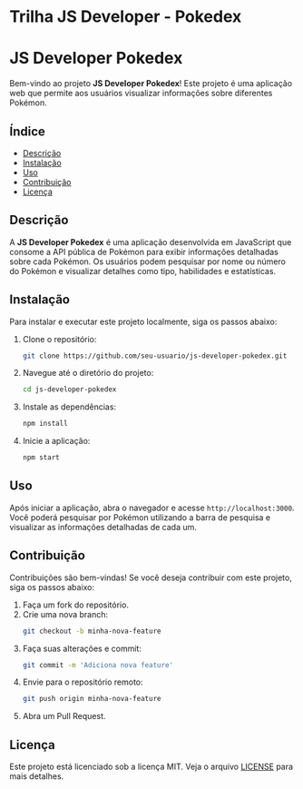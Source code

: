 # Trilha JS Developer - Pokedex

# JS Developer Pokedex

Bem-vindo ao projeto **JS Developer Pokedex**! Este projeto é uma aplicação web que permite aos usuários visualizar informações sobre diferentes Pokémon.

## Índice

-   [Descrição](#descrição)
-   [Instalação](#instalação)
-   [Uso](#uso)
-   [Contribuição](#contribuição)
-   [Licença](#licença)

## Descrição

A **JS Developer Pokedex** é uma aplicação desenvolvida em JavaScript que consome a API pública de Pokémon para exibir informações detalhadas sobre cada Pokémon. Os usuários podem pesquisar por nome ou número do Pokémon e visualizar detalhes como tipo, habilidades e estatísticas.

## Instalação

Para instalar e executar este projeto localmente, siga os passos abaixo:

1. Clone o repositório:

    ```bash
    git clone https://github.com/seu-usuario/js-developer-pokedex.git
    ```

2. Navegue até o diretório do projeto:

    ```bash
    cd js-developer-pokedex
    ```

3. Instale as dependências:

    ```bash
    npm install
    ```

4. Inicie a aplicação:
    ```bash
    npm start
    ```

## Uso

Após iniciar a aplicação, abra o navegador e acesse `http://localhost:3000`. Você poderá pesquisar por Pokémon utilizando a barra de pesquisa e visualizar as informações detalhadas de cada um.

## Contribuição

Contribuições são bem-vindas! Se você deseja contribuir com este projeto, siga os passos abaixo:

1. Faça um fork do repositório.
2. Crie uma nova branch:
    ```bash
    git checkout -b minha-nova-feature
    ```
3. Faça suas alterações e commit:
    ```bash
    git commit -m 'Adiciona nova feature'
    ```
4. Envie para o repositório remoto:
    ```bash
    git push origin minha-nova-feature
    ```
5. Abra um Pull Request.

## Licença

Este projeto está licenciado sob a licença MIT. Veja o arquivo [LICENSE](LICENSE) para mais detalhes.

